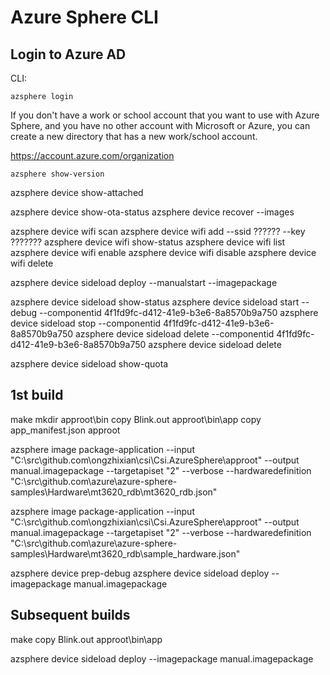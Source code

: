 # Azure Sphere CLI

## Login to Azure AD

CLI:

`azsphere login`

If you don't have a work or school account that you want to use with Azure Sphere, and you have no other account with Microsoft or Azure, you can create a new directory that has a new work/school account.

https://account.azure.com/organization


```
azsphere show-version
```


azsphere device show-attached

azsphere device show-ota-status
azsphere device recover --images <path to OS Recovery Images>

azsphere device wifi scan
azsphere device wifi add --ssid ?????? --key ???????
azsphere device wifi show-status
azsphere device wifi list 
azsphere device wifi enable 
azsphere device wifi disable 
azsphere device wifi delete

azsphere device sideload deploy --manualstart --imagepackage <imagepackagepath>

azsphere device sideload show-status
azsphere device sideload start --debug --componentid 4f1fd9fc-d412-41e9-b3e6-8a8570b9a750
azsphere device sideload stop --componentid 4f1fd9fc-d412-41e9-b3e6-8a8570b9a750
azsphere device sideload delete --componentid 4f1fd9fc-d412-41e9-b3e6-8a8570b9a750
azsphere device sideload delete

azsphere device sideload show-quota

## 1st build 

make
mkdir approot\bin
copy Blink.out approot\bin\app
copy app_manifest.json approot

azsphere image package-application --input "C:\src\github.com\ongzhixian\csi\Csi.AzureSphere\approot" --output manual.imagepackage --targetapiset "2" --verbose --hardwaredefinition "C:\src\github.com\azure\azure-sphere-samples\Hardware\mt3620_rdb\mt3620_rdb.json"


azsphere image package-application --input "C:\src\github.com\ongzhixian\csi\Csi.AzureSphere\approot" --output manual.imagepackage --targetapiset "2" --verbose --hardwaredefinition "C:\src\github.com\azure\azure-sphere-samples\Hardware\mt3620_rdb\sample_hardware.json"

azsphere device prep-debug
azsphere device sideload deploy --imagepackage manual.imagepackage

## Subsequent builds

make
copy Blink.out approot\bin\app

azsphere device sideload deploy --imagepackage manual.imagepackage
